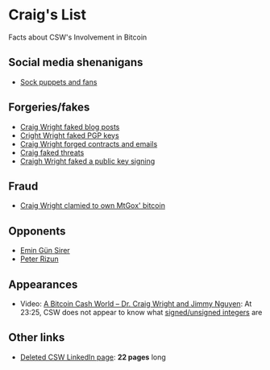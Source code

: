 # Craig's List

Facts about CSW's Involvement in Bitcoin

## Social media shenanigans

* [Sock puppets and fans](sock-puppets.md)

## Forgeries/fakes

* [Craig Wright faked blog posts](http://archive.is/t20d4)
* [Cright Wright faked PGP keys](http://archive.is/v8kfs)
* [Craig Wright forged contracts and emails](http://archive.is/O0CHg)
* [Craig faked threats](http://archive.is/YTDGT)
* [Craigh Wright faked a public key signing](http://archive.is/dNCUX)

## Fraud

* [Craig Wright clamied to own MtGox' bitcoin](http://archive.is/Nf7ix)

## Opponents

* [Emin Gün Sirer](vs-emin.md)
* [Peter Rizun](vs-rizun.md)

## Appearances

* Video: [A Bitcoin Cash World – Dr. Craig Wright and Jimmy Nguyen](https://www.youtube.com/watch?v=o94cWj8YqYs&feature=youtu.be&t=1405): At 23:25, CSW does not appear to know what [signed/unsigned integers](https://en.wikipedia.org/wiki/Signedness) are

## Other links

* [Deleted CSW LinkedIn page](https://archive.is/Q66Gl): **22 pages** long
